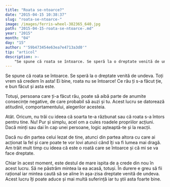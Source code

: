 ```yaml
---
title: "Roata se-ntoarce?"
date: "2015-04-15 10:38:37"
slug: "roata-se-ntoarce-"
image: /images/ferris-wheel-382365_640.jpg
path: "2015-04-15-roata-se-ntoarce-.md"
year: "2015"
month: "04"
day: "15"
author: "'59b473454e63ea7e4713a3d0'"
tip: "articol"
description: >-
    "Se spune că roata se întoarce. Se speră la o dreptate venită de undeva. Toți vrem să credem în asta! Ei bine, roata nu se întoarce! Ce rău ți s-a făcut ție, e bun făcut și asta este.Totuși, persoana "
---
```

<div class="kg-card-markdown"><p>Se spune că roata se întoarce. Se speră la o dreptate venită de undeva. Toți vrem să credem în asta! Ei bine, roata nu se întoarce! Ce rău ți s-a făcut ție, e bun făcut și asta este.</p>
<p>Totuși, persoana care ți-a făcut rău, poate să aibă parte de anumite consecințe negative, de care probabil să auzi și tu. Acest lucru se datorează atitudinii, comportamentului, alegerilor acesteia.</p>
<p>Atât. Oricum, nu trăi cu ideea că soarta te-a răzbunat sau că roata s-a întors pentru tine. Nu! Pur și simplu, acel om a cules roadele propriilor acțiuni. Dacă minți sau dai în cap unei persoane, logic așteaptă-te și la reacții.</p>
<p>Dacă nu din partea celui lezat de tine, atunci din partea altora cu care ai acționat la fel și care poate te vor lovi atunci când îți va fi lumea mai dragă. Am trăit mult timp cu ideea că este o roată care se întoarce și că mi se va face dreptate.</p>
<p>Chiar în acest moment, este destul de mare ispita de a crede din nou în acest lucru. Să ne păstrăm mintea la ea acasă, totuși. În durere e greu să fii rațional iar mintea caută să se aline în așa-zisa dreptate venită de undeva. Acest lucru îți poate aduce și mai multă suferință iar tu știi asta foarte bine.</p>
<p> </p>
</div>
    